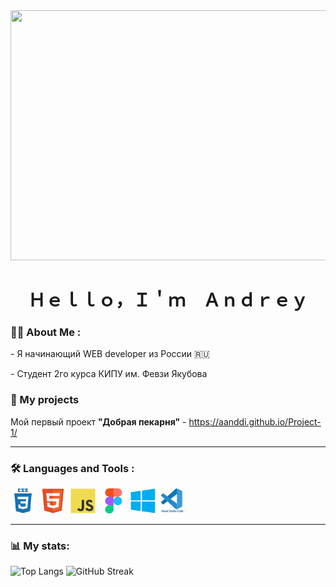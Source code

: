 
<div align="center">
  <img src="https://steamuserimages-a.akamaihd.net/ugc/939459863372582357/D0DCA84EFE97D6F38C0D480B2BBF2EC653543C24/?    imw=512&amp;&amp;ima=fit&amp;impolicy=Letterbox&amp;imcolor=%23000000&amp;letterbox=false" width="900" height="400"/>
</div>

<h1 align="center">Ｈｅｌｌｏ，Ｉ＇ｍ　Ａｎｄｒｅｙ</h1>

### :man_technologist: About Me :
<p>- Я начинающий WEB developer из России 🇷🇺</p>
<p>- Студент 2го курса КИПУ им. Февзи Якубова</p>

### 📝 My projects

Мой первый проект <strong>"Добрая пекарня"</strong> - https://aanddi.github.io/Project-1/

<hr>

### :hammer_and_wrench: Languages and Tools :

<div>
  <img src="https://github.com/devicons/devicon/blob/master/icons/css3/css3-plain-wordmark.svg"  title="CSS3" alt="CSS" width="40" height="40"/>&nbsp;
  <img src="https://github.com/devicons/devicon/blob/master/icons/html5/html5-original.svg" title="HTML5" alt="HTML" width="40" height="40"/>&nbsp;
  <img src="https://github.com/devicons/devicon/blob/master/icons/javascript/javascript-original.svg" title="JavaScript" alt="JavaScript" width="40" height="40"/>&nbsp;
   <img src="https://github.com/devicons/devicon/blob/master/icons/figma/figma-original.svg" title="windows 10" alt="windows 10" width="40" height="40"/>&nbsp;
   <img src="https://github.com/devicons/devicon/blob/master/icons/windows8/windows8-original.svg" title="windows 10" alt="windows 10" width="40" height="40"/>&nbsp;
    <img src="https://github.com/devicons/devicon/blob/master/icons/vscode/vscode-original-wordmark.svg" title="windows 10" alt="windows 10" width="40" height="40"/>&nbsp;
</div>
<hr>

### :bar_chart: My stats:

![Top Langs](https://github-readme-stats.vercel.app/api/top-langs/?username=aanddi&theme=vision-friendly-dark)
![GitHub Streak](http://github-readme-streak-stats.herokuapp.com?user=aanddi&theme=dark&background=000000)
